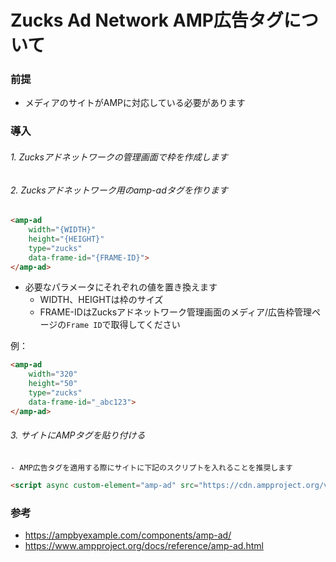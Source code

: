 # Zucks Ad Network AMP広告タグについて

### 前提
 - メディアのサイトがAMPに対応している必要があります


### 導入

###### 1. Zucksアドネットワークの管理画面で枠を作成します

###### 2. Zucksアドネットワーク用のamp-adタグを作ります
```html
<amp-ad
    width="{WIDTH}"
    height="{HEIGHT}"
    type="zucks"
    data-frame-id="{FRAME-ID}">
</amp-ad>
```

- 必要なパラメータにそれぞれの値を置き換えます
    - WIDTH、HEIGHTは枠のサイズ
    - FRAME-IDはZucksアドネットワーク管理画面のメディア/広告枠管理ページの`Frame ID`で取得してください

例：
```html
<amp-ad
    width="320"
    height="50"
    type="zucks"
    data-frame-id="_abc123">
</amp-ad>
```    


###### 3. サイトにAMPタグを貼り付ける

    - AMP広告タグを適用する際にサイトに下記のスクリプトを入れることを推奨します

```html
<script async custom-element="amp-ad" src="https://cdn.ampproject.org/v0/amp-ad-0.1.js"></script>
```


### 参考
- https://ampbyexample.com/components/amp-ad/
- https://www.ampproject.org/docs/reference/amp-ad.html

